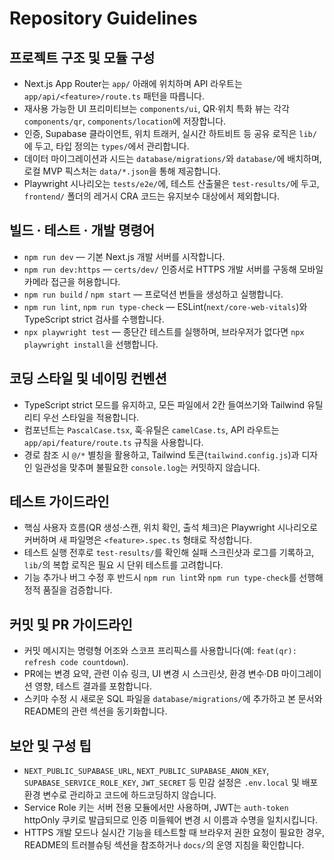# Repository Guidelines

## 프로젝트 구조 및 모듈 구성
- Next.js App Router는 `app/` 아래에 위치하며 API 라우트는 `app/api/<feature>/route.ts` 패턴을 따릅니다.
- 재사용 가능한 UI 프리미티브는 `components/ui`, QR·위치 특화 뷰는 각각 `components/qr`, `components/location`에 저장합니다.
- 인증, Supabase 클라이언트, 위치 트래커, 실시간 하트비트 등 공유 로직은 `lib/`에 두고, 타입 정의는 `types/`에서 관리합니다.
- 데이터 마이그레이션과 시드는 `database/migrations/`와 `database/`에 배치하며, 로컬 MVP 픽스처는 `data/*.json`을 통해 제공합니다.
- Playwright 시나리오는 `tests/e2e/`에, 테스트 산출물은 `test-results/`에 두고, `frontend/` 폴더의 레거시 CRA 코드는 유지보수 대상에서 제외합니다.

## 빌드 · 테스트 · 개발 명령어
- `npm run dev` — 기본 Next.js 개발 서버를 시작합니다.
- `npm run dev:https` — `certs/dev/` 인증서로 HTTPS 개발 서버를 구동해 모바일 카메라 접근을 허용합니다.
- `npm run build` / `npm start` — 프로덕션 번들을 생성하고 실행합니다.
- `npm run lint`, `npm run type-check` — ESLint(`next/core-web-vitals`)와 TypeScript strict 검사를 수행합니다.
- `npx playwright test` — 종단간 테스트를 실행하며, 브라우저가 없다면 `npx playwright install`을 선행합니다.

## 코딩 스타일 및 네이밍 컨벤션
- TypeScript strict 모드를 유지하고, 모든 파일에서 2칸 들여쓰기와 Tailwind 유틸리티 우선 스타일을 적용합니다.
- 컴포넌트는 `PascalCase.tsx`, 훅·유틸은 `camelCase.ts`, API 라우트는 `app/api/feature/route.ts` 규칙을 사용합니다.
- 경로 참조 시 `@/*` 별칭을 활용하고, Tailwind 토큰(`tailwind.config.js`)과 디자인 일관성을 맞추며 불필요한 `console.log`는 커밋하지 않습니다.

## 테스트 가이드라인
- 핵심 사용자 흐름(QR 생성·스캔, 위치 확인, 출석 체크)은 Playwright 시나리오로 커버하며 새 파일명은 `<feature>.spec.ts` 형태로 작성합니다.
- 테스트 실행 전후로 `test-results/`를 확인해 실패 스크린샷과 로그를 기록하고, `lib/`의 복합 로직은 필요 시 단위 테스트를 고려합니다.
- 기능 추가나 버그 수정 후 반드시 `npm run lint`와 `npm run type-check`를 선행해 정적 품질을 검증합니다.

## 커밋 및 PR 가이드라인
- 커밋 메시지는 명령형 어조와 스코프 프리픽스를 사용합니다(예: `feat(qr): refresh code countdown`).
- PR에는 변경 요약, 관련 이슈 링크, UI 변경 시 스크린샷, 환경 변수·DB 마이그레이션 영향, 테스트 결과를 포함합니다.
- 스키마 수정 시 새로운 SQL 파일을 `database/migrations/`에 추가하고 본 문서와 README의 관련 섹션을 동기화합니다.

## 보안 및 구성 팁
- `NEXT_PUBLIC_SUPABASE_URL`, `NEXT_PUBLIC_SUPABASE_ANON_KEY`, `SUPABASE_SERVICE_ROLE_KEY`, `JWT_SECRET` 등 민감 설정은 `.env.local` 및 배포 환경 변수로 관리하고 코드에 하드코딩하지 않습니다.
- Service Role 키는 서버 전용 모듈에서만 사용하며, JWT는 `auth-token` httpOnly 쿠키로 발급되므로 인증 미들웨어 변경 시 이름과 수명을 일치시킵니다.
- HTTPS 개발 모드나 실시간 기능을 테스트할 때 브라우저 권한 요청이 필요한 경우, README의 트러블슈팅 섹션을 참조하거나 `docs/`의 운영 지침을 확인합니다.
